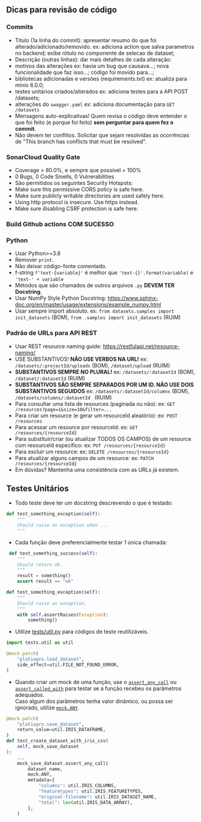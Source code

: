 ## Dicas para revisão de código

### Commits
- Título (1a linha do commit): apresentar resumo do que foi alterado/adicionado/removido.
ex: adiciona action que salva parametros no backend; exibe rótulo no componente de selecao de dataset;
- Descrição (outras linhas): dar mais detalhes de cada alteração:
- motivos das alterações
    ex: havia um bug que causava...; nova funcionalidade que faz isso...; código foi movido para...;
- bibliotecas adicionadas e versões (requirements.txt)
    ex: atualiza para minio 6.0.0;
- testes unitários criados/alterados
    ex: adiciona testes para a API POST /datasets;
- alterações do `swagger.yaml`
    ex: adiciona documentação para `GET /datasets`
- Mensagens auto-explicativas! Quem revisa o código deve entender o que foi feito (e porque foi feito) **sem perguntar para quem fez o commit**.
- Não devem ter conflitos. Solicitar que sejam resolvidas as ocorrências de "This branch has conflicts that must be resolved".

### SonarCloud Quality Gate
- Coverage > 80.0%, e sempre que possível = 100%
- 0 Bugs, 0 Code Smells, 0 Vulnerabilities
- São permitidos os seguintes Security Hotspots:
- Make sure this permissive CORS policy is safe here.
- Make sure publicly writable directories are used safely here.
- Using http protocol is insecure. Use https instead.
- Make sure disabling CSRF protection is safe here.

### Build Github actions COM SUCESSO

### Python
- Usar Python>=3.8
- Remover `print`.
- Não deixar código-fonte comentado.
- f-string `f'text-{variable}'` é melhor que `'text-{}'.format(variable)` e `'text-' + variable`
- Métodos que são chamados de outros arquivos `.py` **DEVEM TER Docstring**.
- Usar NumPy Style Python Docstring: https://www.sphinx-doc.org/en/master/usage/extensions/example_numpy.html
- Usar sempre import absoluto.
ex: `from datasets.samples import init_datasets` (BOM), `from .samples import init_datasets` (RUIM)

### Padrão de URLs para API REST
- Usar REST resource naming guide: https://restfulapi.net/resource-naming/
- USE SUBSTANTIVOS! **NÃO USE VERBOS NA URL!**
ex: `/datasets/:projectId/uploads` (BOM), `/dataset/upload` (RUIM)
- **SUBSTANTIVOS SEMPRE NO PLURAL!**
ex: `/datasets/:datasetId` (BOM), `/dataset/:datasetId` (RUIM)
- **SUBSTANTIVOS SÃO SEMPRE SEPARADOS POR UM ID. NÃO USE DOIS SUBSTANTIVOS SEGUIDOS**
ex: `/datasets/:datasetId/columns` (BOM), `/datasets/columns/:datasetId ` (RUIM)
- Para consultar uma lista de resources (paginada ou não):
ex: `GET /resources?page=1&size=10&filter=...`
- Para criar um resource (e gerar um resourceId aleatório):
ex: `POST /resources`
- Para acessar um resource por resourceId:
ex: `GET /resources/{resourceId}`
- Para substituir/criar (ou atualizar TODOS OS CAMPOS) de um resource com resourceId específico:
ex: `PUT /resources/{resourceId}`
- Para excluir um resource:
ex: `DELETE /resources/{resourceId}`
- Para atualizar alguns campos de um resource:
ex: `PATCH /resources/{resourceId}`
- Em dúvidas? Mantenha uma consistência com as URLs já existem.

## Testes Unitários
- Todo teste deve ter um docstring descrevendo o que é testado:
```python
def test_something_exception(self):
    """ 
    Should raise an exception when ...
    """
```
- Cada função deve preferencialmente testar 1 única chamada:
```python
 def test_something_success(self): 
    """ 
    Should return ok.
    """
    result = something()
    assert result == "ok"

def test_something_exception(self):
    """ 
    Should raise an exception.
    """
    with self.assertRaises(Exception):
        something()
```
- Utilize [tests/util.py](./tests/util.py) para códigos de teste reutilizáveis.
```python
import tests.util as util

@mock.patch(
    "platiagro.load_dataset",
    side_effect=util.FILE_NOT_FOUND_ERROR,
)
```
- Quando criar um mock de uma função, use o [`assert_any_call`](https://docs.python.org/3/library/unittest.mock.html#unittest.mock.Mock.assert_any_call) ou [`assert_called_with`](https://docs.python.org/3/library/unittest.mock.html#unittest.mock.Mock.assert_called_with) para testar se a função recebeu os parâmetros adequados.<br>
Caso algum dos parâmetros tenha valor dinâmico, ou possa ser ignorado, utilize [`mock.ANY`](https://docs.python.org/3/library/unittest.mock.html#unittest.mock.ANY).
```python
@mock.patch(
    "platiagro.save_dataset",
    return_value=util.IRIS_DATAFRAME,
) 
def test_create_dataset_with_iris_csv( 
    self, mock_save_dataset
):
    ...
    mock_save_dataset.assert_any_call(
        dataset_name,
        mock.ANY,
        metadata={
            "columns": util.IRIS_COLUMNS,
            "featuretypes": util.IRIS_FEATURETYPES,
            "original-filename": util.IRIS_DATASET_NAME,
            "total": len(util.IRIS_DATA_ARRAY),
        },
    )
```
